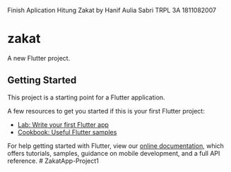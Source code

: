 Finish Aplication Hitung Zakat 
by Hanif Aulia Sabri
TRPL 3A
1811082007


# zakat

A new Flutter project.

## Getting Started

This project is a starting point for a Flutter application.

A few resources to get you started if this is your first Flutter project:

- [Lab: Write your first Flutter app](https://flutter.dev/docs/get-started/codelab)
- [Cookbook: Useful Flutter samples](https://flutter.dev/docs/cookbook)

For help getting started with Flutter, view our
[online documentation](https://flutter.dev/docs), which offers tutorials,
samples, guidance on mobile development, and a full API reference.
#   Z a k a t A p p - P r o j e c t 1 
 
 